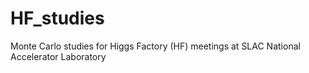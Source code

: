 # HF_studies
Monte Carlo studies for Higgs Factory (HF) meetings at SLAC National Accelerator Laboratory
